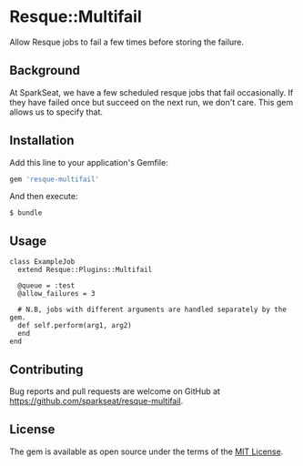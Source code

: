 # Resque::Multifail

Allow Resque jobs to fail a few times before storing the failure.

## Background

At SparkSeat, we have a few scheduled resque jobs that fail occasionally.
If they have failed once but succeed on the next run, we don't care.
This gem allows us to specify that.

## Installation

Add this line to your application's Gemfile:

```ruby
gem 'resque-multifail'
```

And then execute:

    $ bundle

## Usage

```
class ExampleJob
  extend Resque::Plugins::Multifail

  @queue = :test
  @allow_failures = 3

  # N.B, jobs with different arguments are handled separately by the gem.
  def self.perform(arg1, arg2)
  end
end
```

## Contributing

Bug reports and pull requests are welcome on GitHub at https://github.com/sparkseat/resque-multifail.

## License

The gem is available as open source under the terms of the [MIT License](http://opensource.org/licenses/MIT).
